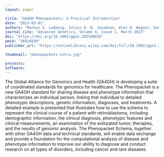 ```yaml
---
layout: paper

title: "GA4GH Phenopackets: A Practical Introduction"
date: "2023-03-01"
authors: "Markus S. Ladewig, Julius O. B. Jacobsen, Alex H. Wagner, Daniel Danis, Baha El Kassaby, Michael Gargano, Tudor Groza, Michael Baudis, Robin Steinhaus, Dominik Seelow, Nikolaos E. Bechrakis, Christopher J. Mungall, Paul N. Schofield, Olivier Elemento, Lindsay Smith, Julie A. McMurry, Monica Munoz-Torres, Melissa A. Haendel, Peter N. Robinson"
journal_cite: "Advanced Genetics, Volume 4, Issue 1, March 2023"
doi: "https://doi.org/10.1002/ggn2.202200016"
pmid: "36910590"
publisher_url: "https://onlinelibrary.wiley.com/doi/full/10.1002/ggn2.202200016"

thumbnail: "phenopackets-intro.jpg"

projects:
software:
---
```

The Global Alliance for Genomics and Health (GA4GH) is developing a suite of coordinated standards for genomics for healthcare. The Phenopacket is a new GA4GH standard for sharing disease and phenotype information that characterizes an individual person, linking that individual to detailed phenotypic descriptions, genetic information, diagnoses, and treatments. A detailed example is presented that illustrates how to use the schema to represent the clinical course of a patient with retinoblastoma, including demographic information, the clinical diagnosis, phenotypic features and clinical measurements, an examination of the extirpated tumor, therapies, and the results of genomic analysis. The Phenopacket Schema, together with other GA4GH data and technical standards, will enable data exchange and provide a foundation for the computational analysis of disease and phenotype information to improve our ability to diagnose and conduct research on all types of disorders, including cancer and rare diseases.

